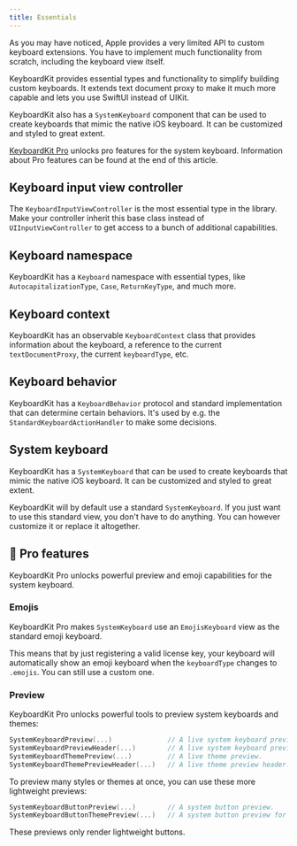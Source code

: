 ```yaml
---
title: Essentials
---
```


As you may have noticed, Apple provides a very limited API to custom keyboard extensions. You have to implement much functionality from scratch, including the keyboard view itself.

KeyboardKit provides essential types and functionality to simplify building custom keyboards. It extends text document proxy to make it much more capable and lets you use SwiftUI instead of UIKit.

KeyboardKit also has a ``SystemKeyboard`` component that can be used to create keyboards that mimic the native iOS keyboard. It can be customized and styled to great extent.

[KeyboardKit Pro][Pro] unlocks pro features for the system keyboard. Information about Pro features can be found at the end of this article.



## Keyboard input view controller

The ``KeyboardInputViewController`` is the most essential type in the library. Make your controller inherit this base class instead of `UIInputViewController` to get access to a bunch of additional capabilities.



## Keyboard namespace

KeyboardKit has a ``Keyboard`` namespace with essential types, like ``AutocapitalizationType``, ``Case``, ``ReturnKeyType``, and much more.



## Keyboard context

KeyboardKit has an observable ``KeyboardContext`` class that provides information about the keyboard, a reference to the current ``textDocumentProxy``, the current ``keyboardType``, etc.



## Keyboard behavior

KeyboardKit has a ``KeyboardBehavior`` protocol and standard implementation that can determine certain behaviors. It's used by e.g. the ``StandardKeyboardActionHandler`` to make some decisions.



## System keyboard

KeyboardKit has a ``SystemKeyboard`` that can be used to create keyboards that mimic the native iOS keyboard. It can be customized and styled to great extent. 

KeyboardKit will by default use a standard ``SystemKeyboard``. If you just want to use this standard view, you don't have to do anything. You can however customize it or replace it altogether.



## 👑 Pro features

KeyboardKit Pro unlocks powerful preview and emoji capabilities for the system keyboard.


### Emojis

KeyboardKit Pro makes ``SystemKeyboard`` use an `EmojisKeyboard` view as the standard emoji keyboard.

This means that by just registering a valid license key, your keyboard will automatically show an emoji keyboard when the ``keyboardType`` changes to ``.emojis``. You can still use a custom one.


### Preview

KeyboardKit Pro unlocks powerful tools to preview system keyboards and themes:

```swift
SystemKeyboardPreview(...)              // A live system keyboard preview.
SystemKeyboardPreviewHeader(...)        // A live system keyboard preview header.
SystemKeyboardThemePreview(...)         // A live theme preview.
SystemKeyboardThemePreviewHeader(...)   // A live theme preview header.
```

To preview many styles or themes at once, you can use these more lightweight previews:

```swift
SystemKeyboardButtonPreview(...)        // A system button preview.
SystemKeyboardButtonThemePreview(...)   // A system button preview for a theme.
```

These previews only render lightweight buttons.



[Pro]: /pro
